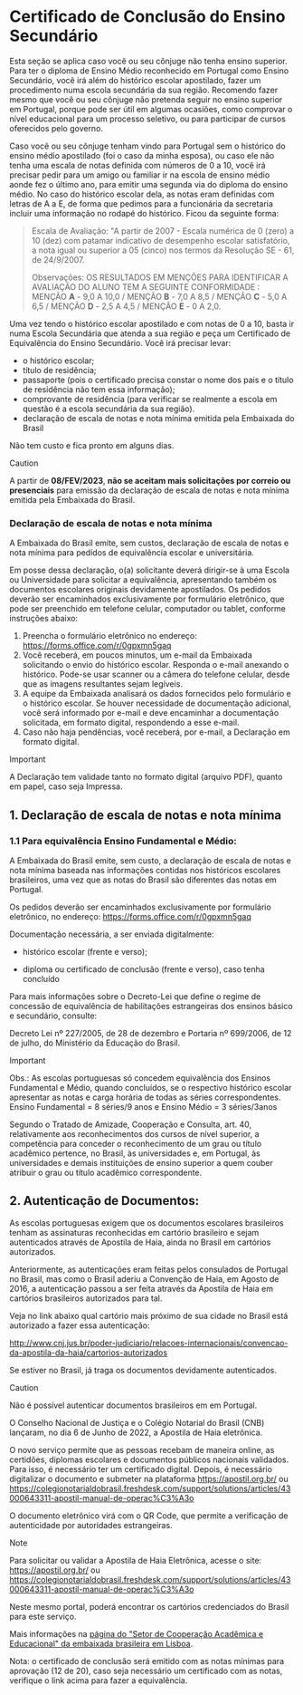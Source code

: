 # Certificado de Conclusão do Ensino Secundário

Esta seção se aplica caso você ou seu cônjuge não tenha ensino superior. Para ter o diploma de Ensino Médio reconhecido em Portugal como Ensino Secundário, você irá além do histórico escolar apostilado, fazer um procedimento numa escola secundária da sua região. Recomendo fazer mesmo que você ou seu cônjuge não pretenda seguir no ensino superior em Portugal, porque pode ser útil em algumas ocasiões, como comprovar o nível educacional para um processo seletivo, ou para participar de cursos oferecidos pelo governo.

Caso você ou seu cônjuge tenham vindo para Portugal sem o histórico do ensino médio apostilado (foi o caso da minha esposa), ou caso ele não tenha uma escala de notas definida com números de 0 a 10, você irá precisar pedir para um amigo ou familiar ir na escola de ensino médio aonde fez o último ano, para emitir uma segunda via do diploma do ensino médio. No caso do histórico escolar dela, as notas eram definidas com letras de A a E, de forma que pedimos para a funcionária da secretaria incluir uma informação no rodapé do histórico. Ficou da seguinte forma:

> Escala de Avaliação: "A partir de 2007 - Escala numérica de 0 (zero) a 10 (dez) com patamar indicativo de desempenho escolar satisfatório, a nota igual ou superior a 05 (cinco) nos termos da Resolução SE - 61, de 24/9/2007.
>
> Observações: OS RESULTADOS EM MENÇÕES PARA IDENTIFICAR A AVALIAÇÃO DO ALUNO TEM A SEGUINTE CONFORMIDADE : MENÇÃO **A** - 9,0 A 10,0 / MENÇÃO **B** - 7,0 A 8,5 / MENÇÃO **C** - 5,0 A 6,5 / MENÇÃO **D** - 2,5 A 4,5 / MENÇÃO **E** - 0 A 2,0.

Uma vez tendo o histórico escolar apostilado e com notas de 0 a 10, basta ir numa Escola Secundária que atenda a sua região e peça um Certificado de Equivalência do Ensino Secundário. Você irá precisar levar:

* o histórico escolar;
* título de residência;
* passaporte (pois o certificado precisa constar o nome dos pais e o título de residência não tem essa informação);
* comprovante de residência (para verificar se realmente a escola em questão é a escola secundária da sua região).
* declaração de escala de notas e nota mínima emitida pela Embaixada do Brasil
  
Não tem custo e fica pronto em alguns dias.

> [!CAUTION]
> A partir de **08/FEV/2023**, **não se aceitam mais solicitações por correio ou presenciais** para emissão da declaração de escala de notas e nota mínima emitida pela Embaixada do Brasil. 

### Declaração de escala de notas e nota mínima

A Embaixada do Brasil emite, sem custos, declaração de escala de notas e nota mínima para pedidos de equivalência escolar e universitária.

Em posse dessa declaração, o(a) solicitante deverá dirigir-se à uma Escola ou Universidade para solicitar a equivalência, apresentando também os documentos escolares originais devidamente apostilados. Os pedidos deverão ser encaminhados exclusivamente por formulário eletrônico, que pode ser preenchido em telefone celular, computador ou tablet, conforme instruções abaixo:

1. Preencha o formulário eletrônico no endereço: https://forms.office.com/r/0gpxmn5gaq
2. Você receberá, em poucos minutos, um e-mail da Embaixada solicitando o envio do histórico escolar. Responda o e-mail anexando o histórico. Pode-se usar scanner ou a câmera do telefone celular, desde que as imagens resultantes sejam legíveis.
3. A equipe da Embaixada analisará os dados fornecidos pelo formulário e o histórico escolar. Se houver necessidade de documentação adicional, você será informado por e-mail e deve encaminhar a documentação solicitada, em formato digital, respondendo a esse e-mail.
4. Caso não haja pendências, você receberá, por e-mail, a Declaração em formato digital. 

> [!IMPORTANT]  
> A Declaração tem validade tanto no formato digital (arquivo PDF), quanto em papel, caso seja Impressa.

## 1. Declaração de escala de notas e nota mínima 

### 1.1 Para equivalência Ensino Fundamental e Médio:

A Embaixada do Brasil emite, sem custo, a declaração de escala de notas e nota mínima baseada nas informações contidas nos históricos escolares brasileiros, uma vez que as notas do Brasil são diferentes das notas em Portugal.

Os pedidos deverão ser encaminhados exclusivamente por formulário eletrônico, no endereço: https://forms.office.com/r/0gpxmn5gaq

Documentação necessária, a ser enviada digitalmente:

- histórico escolar (frente e verso);

- diploma ou certificado de conclusão (frente e verso), caso tenha concluído

Para mais informações sobre o Decreto-Lei que define o regime de concessão de equivalência de habilitações estrangeiras dos ensinos básico e secundário, consulte:

Decreto Lei nº 227/2005, de 28 de dezembro e Portaria nº 699/2006, de 12 de julho, do Ministério da Educação do Brasil.

> [!IMPORTANT]  
> Obs.: As escolas portuguesas só concedem equivalência dos Ensinos Fundamental e Médio, quando concluídos, se o respectivo histórico escolar apresentar as notas e carga horária de todas as séries correspondentes. Ensino Fundamental = 8 séries/9 anos e Ensino Médio = 3 séries/3anos

Segundo o Tratado de Amizade, Cooperação e Consulta, art. 40, relativamente aos reconhecimentos dos cursos de nível superior, a competência para conceder o reconhecimento de um grau ou título acadêmico pertence, no Brasil, às universidades e, em Portugal, às universidades e demais instituições de ensino superior a quem couber atribuir o grau ou título acadêmico correspondente.

## 2. Autenticação de Documentos:

As escolas portuguesas exigem que os documentos escolares brasileiros tenham as assinaturas reconhecidas em cartório brasileiro e sejam autenticados através de Apostila de Haia, ainda no Brasil em cartórios autorizados.

Anteriormente, as autenticações eram feitas pelos consulados de Portugal no Brasil, mas como o Brasil aderiu a Convenção de Haia, em Agosto de 2016, a autenticação passou a ser feita através da Apostila de Haia em cartórios brasileiros autorizados para tal.

Veja no link abaixo qual cartório mais próximo de sua cidade no Brasil  está autorizado a fazer essa autenticação:

http://www.cnj.jus.br/poder-judiciario/relacoes-internacionais/convencao-da-apostila-da-haia/cartorios-autorizados    

Se estiver no Brasil, já traga os documentos devidamente autenticados.

> [!CAUTION]
> Não é possível autenticar documentos brasileiros em em Portugal.

O Conselho Nacional de Justiça e o Colégio Notarial do Brasil (CNB) lançaram, no dia 6 de Junho de 2022, a Apostila de Haia eletrônica.

O novo serviço permite que as pessoas recebam de maneira online, as certidões, diplomas escolares e documentos públicos nacionais validados. Para isso, é necessário ter um certificado digital. Depois, é necessário digitalizar o documento e submeter na plataforma https://apostil.org.br/ ou https://colegionotarialdobrasil.freshdesk.com/support/solutions/articles/43000643311-apostil-manual-de-operac%C3%A3o

O documento eletrônico virá com o QR Code, que permite a verificação de autenticidade por autoridades estrangeiras.

> [!NOTE]
> Para solicitar ou validar a Apostila de Haia Eletrônica, acesse o site:  https://apostil.org.br/ ou https://colegionotarialdobrasil.freshdesk.com/support/solutions/articles/43000643311-apostil-manual-de-operac%C3%A3o

Neste mesmo portal, poderá encontrar os cartórios credenciados do Brasil para este serviço.

Mais informações na [página do "Setor de Cooperação Acadêmica e Educacional" da embaixada brasileira em Lisboa](https://www.gov.br/mre/pt-br/embaixada-lisboa/setor-de-cooperacao-academica-e-educacional).

Nota: o certificado de conclusão será emitido com as notas mínimas para aprovação (12 de 20), caso seja necessário um certificado com as notas, verifique o link acima para fazer a equivalência.
